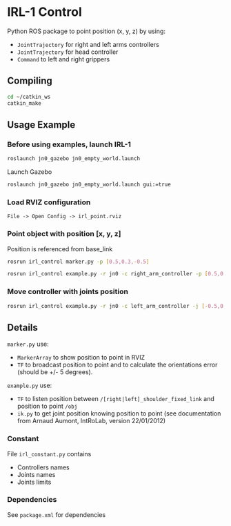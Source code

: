 # IRL-1 Control
Python ROS package to point position (x, y, z) by using:
- `JointTrajectory` for right and left arms controllers
- `JointTrajectory` for head controller
- `Command` to left and right grippers

## Compiling
```bash
cd ~/catkin_ws
catkin_make
```

## Usage Example

### Before using examples, launch IRL-1
```bash
roslaunch jn0_gazebo jn0_empty_world.launch
```
Launch Gazebo
```bash
roslaunch jn0_gazebo jn0_empty_world.launch gui:=true
```

### Load RVIZ configuration
```File -> Open Config -> irl_point.rviz```

### Point object with position [x, y, z]
 Position is referenced from base_link

```bash
rosrun irl_control marker.py -p [0.5,0.3,-0.5]

rosrun irl_control example.py -r jn0 -c right_arm_controller -p [0.5,0.3,-0.5] -t 5
```

### Move controller with joints position
```bash
rosrun irl_control example.py -r jn0 -c left_arm_controller -j [-0.5,0,-1,-1] -t 5
```

## Details
`marker.py` use:
- `MarkerArray` to show position to point in RVIZ
- `TF` to broadcast position to point and to calculate the orientations error (should be +/- 5 degrees).

`example.py` use:
- `TF` to listen position between `/[right|left]_shoulder_fixed_link` and position to point `/obj`
- `ik.py` to get joint position knowing position to point (see documentation from Arnaud Aumont, IntRoLab, version 22/01/2012)


### Constant
File `irl_constant.py` contains
- Controllers names
- Joints names
- Joints limits

### Dependencies
See `package.xml` for dependencies
